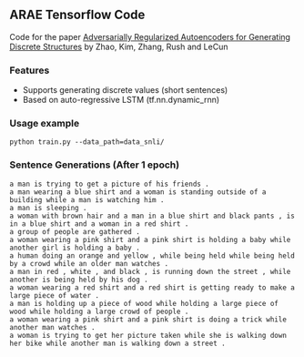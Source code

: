 ## ARAE Tensorflow Code

Code for the paper [Adversarially Regularized Autoencoders for Generating Discrete Structures](https://arxiv.org/abs/1706.04223) by Zhao, Kim, Zhang, Rush and LeCun

### Features
 - Supports generating discrete values (short sentences)
 - Based on auto-regressive LSTM (tf.nn.dynamic_rnn)

### Usage example
`python train.py --data_path=data_snli/`

### Sentence Generations (After 1 epoch)
```
a man is trying to get a picture of his friends .
a man wearing a blue shirt and a woman is standing outside of a building while a man is watching him .
a man is sleeping .
a woman with brown hair and a man in a blue shirt and black pants , is in a blue shirt and a woman in a red shirt .
a group of people are gathered .
a woman wearing a pink shirt and a pink shirt is holding a baby while another girl is holding a baby .
a human doing an orange and yellow , while being held while being held by a crowd while an older man watches .
a man in red , white , and black , is running down the street , while another is being held by his dog .
a woman wearing a red shirt and a red shirt is getting ready to make a large piece of water .
a man is holding up a piece of wood while holding a large piece of wood while holding a large crowd of people .
a woman wearing a pink shirt and a pink shirt is doing a trick while another man watches .
a woman is trying to get her picture taken while she is walking down her bike while another man is walking down a street .
```
